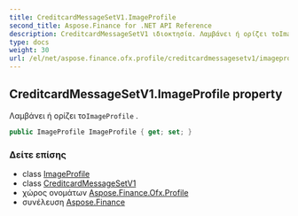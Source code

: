 ```yaml
---
title: CreditcardMessageSetV1.ImageProfile
second_title: Aspose.Finance for .NET API Reference
description: CreditcardMessageSetV1 ιδιοκτησία. Λαμβάνει ή ορίζει τοImageProfile .
type: docs
weight: 30
url: /el/net/aspose.finance.ofx.profile/creditcardmessagesetv1/imageprofile/
---
```

## CreditcardMessageSetV1.ImageProfile property

Λαμβάνει ή ορίζει το`ImageProfile` .

```csharp
public ImageProfile ImageProfile { get; set; }
```

### Δείτε επίσης

* class [ImageProfile](../../imageprofile/)
* class [CreditcardMessageSetV1](../)
* χώρος ονομάτων [Aspose.Finance.Ofx.Profile](../../creditcardmessagesetv1/)
* συνέλευση [Aspose.Finance](../../../)


